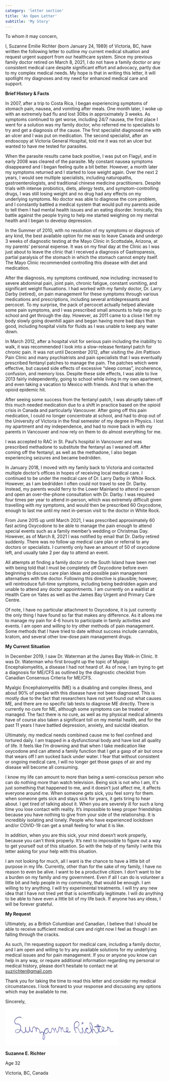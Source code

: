 ```yaml
---
category: 'letter section'
title: 'An Open Letter'
subtitle: 'My Story'
---
```


To whom it may concern,

I, Suzanne Emilie Richter (born January 24, 1989) of Victoria, BC, have written the following letter to outline my current medical situation and request urgent support from our healthcare system. Since my previous family doctor retired on March 8, 2021, I do not have a family doctor or any consistent medical care despite significant effort and advocacy, partly due to my complex medical needs. My hope is that in writing this letter, it will spotlight my diagnoses and my need for enhanced medical care and support.

**Brief History & Facts**

In 2007, after a trip to Costa Rica, I began experiencing symptoms of stomach pain, nausea, and vomiting after meals. One month later, I woke up with an extremely bad flu and lost 30lbs in approximately 3 weeks. As symptoms continued to get worse, including 24/7 nausea, the first place I went for a solution was my family doctor, who referred me to specialists to try and get a diagnosis of the cause. The first specialist diagnosed me with an ulcer and I was put on medication. The second specialist, after an endoscopy at Victoria General Hospital, told me it was not an ulcer but wanted to have me tested for parasites.

When the parasite results came back positive, I was put on Flagyl, and in early 2008 was cleared of the parasite. My constant nausea symptoms disappeared and I began feeling quite a bit better. However, a month later my symptoms returned and I started to lose weight again. Over the next 2 years, I would see multiple specialists, including naturopaths, gastroenterologists, and traditional chinese medicine practitioners. Despite trials with intense probiotics, diets, allergy tests, and symptom-controlling drugs, I was still losing weight and no drug had any effects on my underlying symptoms. No doctor was able to diagnose the core problem, and I constantly battled a medical system that would pull my parents aside to tell them I had mental health issues and an eating disorder. Ironically, this battle against the people trying to help me started weighing on my mental health and I began to develop depression.

In the Summer of 2010, with no resolution of my symptoms or diagnosis of any kind, the best available option for me was to leave Canada and undergo 3 weeks of diagnostic testing at the Mayo Clinic in Scottsdale, Arizona, at my parents' personal expense. It was on my final day at the Clinic as I was just about to leave the clinic that I received a diagnosis of Gastroparesis, partial paralysis of the stomach in which the stomach cannot empty itself. The Mayo Clinic recommended controlling this disease with diet and medication.

After the diagnosis, my symptoms continued, now including: increased to severe abdominal pain, joint pain, chronic fatigue, constant vomiting, and significant weight fluxuations. I had worked with my family doctor, Dr. Larry Darby (retired), on pain management for these symptoms through various medications and prescriptions, including several antidepressants and percocet. To my surprise, the pack of percocet actually helped alleviate some pain symptoms, and I was prescribed small amounts to help me go to school and get through the day. However, as 2011 came to a close I felt my body slowly going downhill again and began having more bad days than good, including hospital visits for fluids as I was unable to keep any water down.

In March 2012, after a hospital visit for serious pain including the inability to walk, it was recommended I look into a slow-release fentanyl patch for chronic pain. It was not until December 2012, after visiting the Jim Pattison Pain Clinic and many psychiatrists and pain specialists that I was eventually prescribed fentanyl patches to manage the pain. The patches which were effective, but caused side effects of excessive “sleep comas”, incoherence, confusion, and memory loss. Despite these side effects, I was able to live 2013 fairly independently, going to school while living in my own apartment, and even taking a vacation to Mexico with friends. And that is when the opioid epidemic hit.

After seeing some success from the fentanyl patch, I was abruptly taken off this much needed medication due to a shift in practice based on the opioid crisis in Canada and particularly Vancouver. After going off this pain medication, I could no longer concentrate at school, and had to drop out of the University of Victoria in the final semester of my degree in Physics. I lost my apartment and my independence, and had to move back in with my parents in Vancouver and now rely on them to do almost everything for me. 

I was accepted to RAC in St. Paul’s hospital in Vancouver and was prescribed methadone to substitute the fentanyl as I weaned off. After coming off the fentanyl, as well as the methadone, I also began experiencing seizures and became bedridden.

In January 2018, I moved with my family back to Victoria and contacted multiple doctor’s offices in hopes of receiving local medical care. I continued to be under the medical care of Dr. Larry Darby in White Rock. However, as I am bedridden I often could not travel to see Dr. Darby. Instead, my parents would ferry to the Lower Mainland to attend in-person and open an over-the-phone consultation with Dr. Darby. I was required four times per year to attend in-person, which was extremely difficult given travelling with my symptoms, and would then be prescribed 60 Oxycodone, enough to last me until my next in-person visit to the doctor in White Rock.

From June 2015 up until March 2021, I was prescribed approximately 60 fast acting Oxycodone to be able to manage the pain enough to attend special events such as a family member’s wedding or Christmas Day. However, as of March 8, 2021 I was notified by email that Dr. Darby retired suddenly. There was no follow up medical care plan or referral to any doctors or specialists. I currently only have an amount of 50 of oxycodone left, and usually take 2 per day to attend an event.

All attempts at finding a family doctor on the South Island have been met with being told that I must be completely off Oxycodone before even beginning to discuss care plan ideas and possible pain management alternatives with the doctor. Following this directive is plausible; however, will reintroduce full-time symptoms, including being bedridden again and unable to attend any doctor appointments. I am currently on a waitlist at Health Care on Yates as well as the James Bay Urgent and Primary Care Centre.

Of note, I have no particular attachment to Oxycodone, it is just currently the only thing I have found so far that makes any difference. As it allows me to manage my pain for 4-6 hours to participate in family activities and events. I am open and willing to try other methods of pain management. Some methods that I have tried to date without success include cannabis, kratom, and several other low-dose pain management drugs.

**My Current Situation**

In December 2019, I saw Dr. Waterman at the James Bay Walk-in Clinic. It was Dr. Waterman who first brought up the topic of Myalgic Encephalomyelitis, a disease I had not heard of. As of now, I am trying to get a diagnosis for ME/CFS as outlined by the diagnostic checklist from Canadian Consensus Criteria for ME/CFS.

Myalgic Encephalomyelitis (ME) is a disabling and complex illness, and about 90% of people with this disease have not been diagnosed. This is mostly due to the fact that researchers have not yet found out what causes ME, and there are no specific lab tests to diagnose ME directly. There is currently no cure for ME, although some symptoms can be treated or managed. The fact there is no cure, as well as my physical medical ailments have of course also taken a significant toll on my mental health, and for the past 11 years I have battled depression, anxiety, and suicidal ideation.

Ultimately, my medical needs combined cause me to feel confined and tortured daily. I am trapped in a dysfunctional body and have lost all quality of life. It feels like I’m drowning and that when I take medication like oxycodone and can attend a family function that I get a gasp of air but once that wears off I am sucked back under water. I fear that without consistent or ongoing medical care, I will no longer get those gasps of air and my disease will become all consuming.

I know my life can amount to more than being a semi-conscious person who can do nothing more than watch television. Being sick is not who I am, it's just something that happened to me, and it doesn’t just affect me, it affects everyone around me. When someone gets sick, you feel sorry for them. when someone gets sick and stays sick for years, it gets tiring to hear about. I get tired of talking about it. When you are severely ill for such a long time you lose contact with reality. It’s impossible to keep proper friendships because you have nothing to give from your side of the relationship. It is incredibly isolating and lonely. People who have experienced lockdown and/or COVID-19 can get a small feeling for what it is like.

In addition, when you are this sick, your mind doesn’t work properly, because you can't think properly. It’s next to impossible to figure out a way to get yourself out of this situation. So with the help of my family I write this letter asking for your help with this situation.

I am not looking for much, all I want is the chance to have a little bit of purpose in my life. Currently, other than for the sake of my family, I have no reason to even be alive. I want to be a productive citizen. I don’t want to be a burden on my family and my government. Even if all I can do is volunteer a little bit and help people in my community, that would be enough. I am willing to try anything. I will try experimental treatments. I will try any new idea that I have not tried yet that is scientifically legitimate. I will do anything to be able to have even a little bit of my life back. If anyone has any ideas, I will be forever grateful.

**My Request**

Ultimately, as a British Columbian and Canadian, I believe that I should be able to receive sufficient medical care and right now I feel as though I am falling through the cracks.

As such, I’m requesting support for medical care, including a family doctor, and I am open and willing to try any available solutions for my underlying medical issues and for pain management. If you or anyone you know can help in any way, or require additional information regarding my personal or medical history, please don’t hesitate to contact me at suzrichter@gmail.com.

Thank you for taking the time to read this letter and consider my medical circumstances. I look forward to your response and discussing any options which may be available to me.

Sincerely,

![Suzanne Richter Signature](./zus_signature.png)

**Suzanne E. Richter**

Age 32

Victoria, BC, Canada
